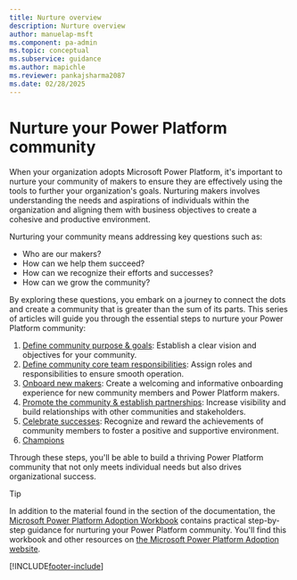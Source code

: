 ```yaml
---
title: Nurture overview
description: Nurture overview
author: manuelap-msft
ms.component: pa-admin
ms.topic: conceptual
ms.subservice: guidance
ms.author: mapichle
ms.reviewer: pankajsharma2087
ms.date: 02/28/2025
---
```


# Nurture your Power Platform community

When your organization adopts Microsoft Power Platform, it's important to nurture your community of makers to ensure they are effectively using the tools to further your organization's goals. Nurturing makers involves understanding the needs and aspirations of individuals within the organization and aligning them with business objectives to create a cohesive and productive environment.

Nurturing your community means addressing key questions such as:

- Who are our makers?
- How can we help them succeed?
- How can we recognize their efforts and successes?
- How can we grow the community?

By exploring these questions, you embark on a journey to connect the dots and create a community that is greater than the sum of its parts. This series of articles will guide you through the essential steps to nurture your Power Platform community:

1. [Define community purpose & goals](community-goals.md): Establish a clear vision and objectives for your community.
1. [Define community core team responsibilities](community-core-team.md): Assign roles and responsibilities to ensure smooth operation.
1. [Onboard new makers](onboard-makers.md): Create a welcoming and informative onboarding experience for new community members and Power Platform makers.
1. [Promote the community & establish partnerships](communmity-promote.md): Increase visibility and build relationships with other communities and stakeholders.
1. [Celebrate successes](show-and-tell.md): Recognize and reward the achievements of community members to foster a positive and supportive environment.
1. [Champions](champions.md)

Through these steps, you'll be able to build a thriving Power Platform community that not only meets individual needs but also drives organizational success. 

> [!TIP]
> In addition to the material found in the section of the documentation, the [Microsoft Power Platform Adoption Workbook](https://aka.ms/powerplatformadoptionworkbook) contains practical step-by-step guidance for nurturing your Power Platform community. You'll find this workbook and other resources on [the Microsoft Power Platform Adoption website](https://adoption.microsoft.com/powerplatform).

[!INCLUDE[footer-include](../../includes/footer-banner.md)]
